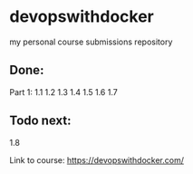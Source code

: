# devopswithdocker 
my personal course submissions repository

## Done:
Part 1:
1.1
1.2
1.3
1.4
1.5
1.6
1.7 


## Todo next: 
1.8

Link to course:
https://devopswithdocker.com/
